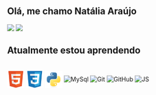 <h2> Olá, me chamo Natália Araújo </h2>

<div style="display: inline_block">
<img height="150em" src="https://github-readme-stats.vercel.app/api?username=nataliarauj&theme=dracula&show_icons=true"/>
<img height="150em" src="https://github-readme-stats.vercel.app/api/top-langs/?username=nataliarauj&theme=dracula&layout=compact"/>
</div>

<h2> Atualmente estou aprendendo </h2>
<div style="display: inline_block"><br>

<img align="center" alt="HTML" heigth="50" width="40" src="https://raw.githubusercontent.com/devicons/devicon/master/icons/html5/html5-original.svg">
<img align="center" alt="CSS"heigth="50" width="40" src="https://raw.githubusercontent.com/devicons/devicon/master/icons/css3/css3-original.svg">
<img align="center" alt="Python" heigth="50" width="40" src="https://raw.githubusercontent.com/devicons/devicon/master/icons/python/python-original.svg">
<img align="center" alt="MySql" heigth="50" width="40" src="https://cdn.jsdelivr.net/gh/devicons/devicon/icons/mysql/mysql-original-wordmark.svg"/>
<img align="center" alt="Git" heigth="50" width="40" src="https://cdn.jsdelivr.net/gh/devicons/devicon/icons/git/git-original.svg"/>
<img align="center" alt="GitHub" heigth="50" width="40" src="https://cdn.jsdelivr.net/gh/devicons/devicon/icons/github/github-original.svg"/>
<img align="center" alt="JS" heigth="50" width="40" src="https://cdn.jsdelivr.net/gh/devicons/devicon/icons/javascript/javascript-original.svg"/>
</div>
